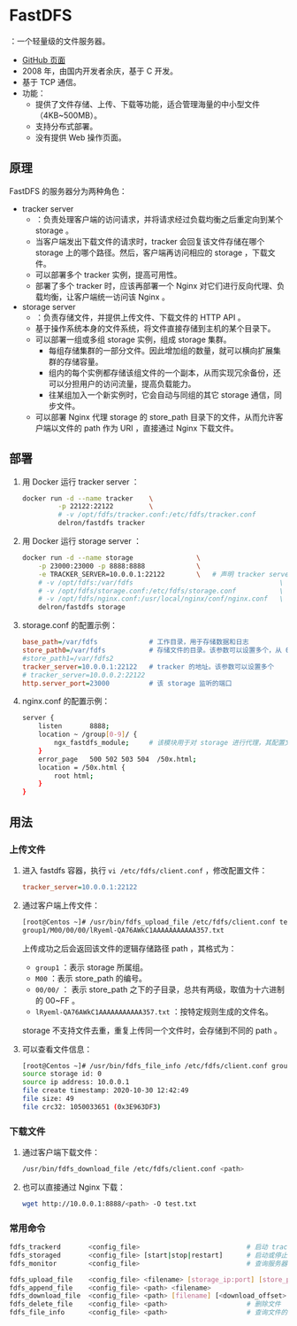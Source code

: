# FastDFS

：一个轻量级的文件服务器。
- [GitHub 页面](https://github.com/happyfish100/fastdfs)
- 2008 年，由国内开发者余庆，基于 C 开发。
- 基于 TCP 通信。
- 功能：
  - 提供了文件存储、上传、下载等功能，适合管理海量的中小型文件（4KB~500MB）。
  - 支持分布式部署。
  - 没有提供 Web 操作页面。

## 原理

FastDFS 的服务器分为两种角色：
- tracker server
  - ：负责处理客户端的访问请求，并将请求经过负载均衡之后重定向到某个 storage 。
  - 当客户端发出下载文件的请求时，tracker 会回复该文件存储在哪个 storage 上的哪个路径。然后，客户端再访问相应的 storage ，下载文件。
  - 可以部署多个 tracker 实例，提高可用性。
  - 部署了多个 tracker 时，应该再部署一个 Nginx 对它们进行反向代理、负载均衡，让客户端统一访问该 Nginx 。
- storage server
  - ：负责存储文件，并提供上传文件、下载文件的 HTTP API 。
  - 基于操作系统本身的文件系统，将文件直接存储到主机的某个目录下。
  - 可以部署一组或多组 storage 实例，组成 storage 集群。
    - 每组存储集群的一部分文件。因此增加组的数量，就可以横向扩展集群的存储容量。
    - 组内的每个实例都存储该组文件的一个副本，从而实现冗余备份，还可以分担用户的访问流量，提高负载能力。
    - 往某组加入一个新实例时，它会自动与同组的其它 storage 通信，同步文件。
  - 可以部署 Nginx 代理 storage 的 store_path 目录下的文件，从而允许客户端以文件的 path 作为 URI ，直接通过 Nginx 下载文件。

## 部署

1. 用 Docker 运行 tracker server ：
    ```sh
    docker run -d --name tracker    \
             -p 22122:22122         \
             # -v /opt/fdfs/tracker.conf:/etc/fdfs/tracker.conf           \  # 挂载配置文件
             delron/fastdfs tracker
    ```

2. 用 Docker 运行 storage server ：
    ```sh
    docker run -d --name storage                \
        -p 23000:23000 -p 8888:8888             \
        -e TRACKER_SERVER=10.0.0.1:22122        \   # 声明 tracker server 的地址，该配置会保存到配置文件中
        # -v /opt/fdfs:/var/fdfs                                     \  # 挂载数据目录
        # -v /opt/fdfs/storage.conf:/etc/fdfs/storage.conf           \  # 挂载配置文件
        # -v /opt/fdfs/nginx.conf:/usr/local/nginx/conf/nginx.conf   \  # 挂载 Nginx 的配置文件
        delron/fastdfs storage
    ```

3. storage.conf 的配置示例：
    ```ini
    base_path=/var/fdfs             # 工作目录，用于存储数据和日志
    store_path0=/var/fdfs           # 存储文件的目录。该参数可以设置多个，从 0 开始编号
    #store_path1=/var/fdfs2
    tracker_server=10.0.0.1:22122   # tracker 的地址。该参数可以设置多个
    # tracker_server=10.0.0.2:22122
    http.server_port=23000          # 该 storage 监听的端口
    ```

4. nginx.conf 的配置示例：
    ```sh
    server {
        listen       8888;
        location ~ /group[0-9]/ {
            ngx_fastdfs_module;     # 该模块用于对 storage 进行代理，其配置文件是 /etc/fdfs/mod_fastdfs.conf
        }
        error_page   500 502 503 504  /50x.html;
        location = /50x.html {
            root html;
        }
    }
    ```

## 用法

### 上传文件

1. 进入 fastdfs 容器，执行 `vi /etc/fdfs/client.conf` ，修改配置文件：
    ```ini
    tracker_server=10.0.0.1:22122
    ```

2. 通过客户端上传文件：
    ```sh
    [root@Centos ~]# /usr/bin/fdfs_upload_file /etc/fdfs/client.conf test.txt
    group1/M00/00/00/lRyeml-QA76AWkC1AAAAAAAAAAA357.txt
    ```
    上传成功之后会返回该文件的逻辑存储路径 path ，其格式为：
    - `group1` ：表示 storage 所属组。
    - `M00`    ：表示 store_path 的编号。
    - `00/00/` ： 表示 store_path 之下的子目录，总共有两级，取值为十六进制的 00~FF 。
    - `lRyeml-QA76AWkC1AAAAAAAAAAA357.txt` ：按特定规则生成的文件名。

    storage 不支持文件去重，重复上传同一个文件时，会存储到不同的 path 。

3. 可以查看文件信息：
    ```sh
    [root@Centos ~]# /usr/bin/fdfs_file_info /etc/fdfs/client.conf group1/M00/00/00/lRyeml-QA76AWkC1AAAAAAAAAAA357.txt
    source storage id: 0
    source ip address: 10.0.0.1
    file create timestamp: 2020-10-30 12:42:49
    file size: 49
    file crc32: 1050033651 (0x3E963DF3)
    ```

### 下载文件

1. 通过客户端下载文件：
    ```sh
    /usr/bin/fdfs_download_file /etc/fdfs/client.conf <path>
    ```

2. 也可以直接通过 Nginx 下载：
    ```sh
    wget http://10.0.0.1:8888/<path> -O test.txt
    ```

### 常用命令

```sh
fdfs_trackerd       <config_file>                           # 启动 tracker server
fdfs_storaged       <config_file> [start|stop|restart]      # 启动或停止 storage server
fdfs_monitor        <config_file>                           # 查询服务器的状态信息

fdfs_upload_file    <config_file> <filename> [storage_ip:port] [store_path_index]           # 上传文件
fdfs_append_file    <config_file> <path> <filename>                                         # 追加上传文件
fdfs_download_file  <config_file> <path> [filename] [<download_offset> <download_bytes>]    # 下载文件
fdfs_delete_file    <config_file> <path>                    # 删除文件
fdfs_file_info      <config_file> <path>                    # 查询文件的信息
```
